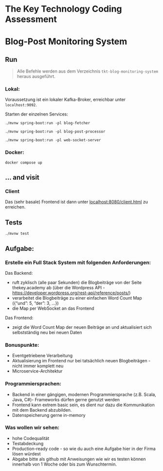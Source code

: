 # The Key Technology Coding Assessment

# Blog-Post Monitoring System

## Run

> Alle Befehle werden aus dem Verzeichnis `tkt-blog-monitoring-system` heraus ausgeführt.

### Lokal:
Voraussetzung ist ein lokaler Kafka-Broker, erreichbar unter `localhost:9092`.

Starten der einzelnen Services:

```./mvnw spring-boot:run -pl blog-fetcher```

```./mvnw spring-boot:run -pl blog-post-processor```

```./mvnw spring-boot:run -pl web-socket-server```

### Docker:

`docker compose up`

## ... and visit

### Client

Das (sehr basale) Frontend ist dann unter [localhost:8080/client.html](localhost:8080/client.html) zu erreichen.

## Tests

```./mvnw test```



## Aufgabe:

### Erstelle ein Full Stack System mit folgenden Anforderungen:

Das Backend:
- ruft zyklisch (alle paar Sekunden) die Blogbeiträge von der Seite thekey.academy ab (über die Wordpress API - https://developer.wordpress.org/rest-api/reference/posts/)
- verarbeitet die Blogbeiträge zu einer einfachen Word Count Map ({“und”: 5, “der”: 3, ...})
- die Map per WebSocket an das Frontend

Das Frontend:
- zeigt die Word Count Map der neuen Beiträge an und aktualisiert sich selbstständig neu bei neuen Daten

### Bonuspunkte:
- Eventgetriebene Verarbeitung
- Aktualisierung im Frontend nur bei tatsächlich neuen Blogbeiträgen - nicht immer komplett neu
- Microservice-Architektur

### Programmiersprachen:
- Backend in einer gängigen, modernen Programmiersprache (z.B. Scala, Java, C#)- Frameworks dürfen gerne genutzt werden
- Frontend kann extrem basic sein, es dient nur dazu die Kommunikation mit dem Backend abzubilden.
- Datenspeicherung gerne in-memory

### Was wollen wir sehen:
- hohe Codequalität
- Testabdeckung
- Production-ready code - so wie du auch eine Aufgabe hier in der Firma lösen würdest
- Abgabe bitte als github mit Anweisungen wie wir es testen können innerhalb von 1 Woche oder bis zum Wunschtermin.
